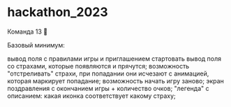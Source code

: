 # hackathon_2023
Команда 13 👻

Базовый минимум:

вывод поля с правилами игры и приглашением стартовать
вывод поля со страхами, которые появляются и прячутся;
возможность "отстреливать" страхи, при попадании они исчезают с анимацией, которая маркирует попадание;
возможность начать игру заново;
экран поздравления с окончанием игры + количество очков;
"легенда" с описанием: какая иконка соответствует какому страху;

